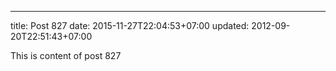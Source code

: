 ---
title: Post 827
date: 2015-11-27T22:04:53+07:00
updated: 2012-09-20T22:51:43+07:00

This is content of post 827